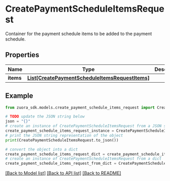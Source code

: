# CreatePaymentScheduleItemsRequest

Container for the payment schedule items to be added to the payment schedule. 

## Properties

Name | Type | Description | Notes
------------ | ------------- | ------------- | -------------
**items** | [**List[CreatePaymentScheduleItemsRequestItems]**](CreatePaymentScheduleItemsRequestItems.md) |  | [optional] 

## Example

```python
from zuora_sdk.models.create_payment_schedule_items_request import CreatePaymentScheduleItemsRequest

# TODO update the JSON string below
json = "{}"
# create an instance of CreatePaymentScheduleItemsRequest from a JSON string
create_payment_schedule_items_request_instance = CreatePaymentScheduleItemsRequest.from_json(json)
# print the JSON string representation of the object
print(CreatePaymentScheduleItemsRequest.to_json())

# convert the object into a dict
create_payment_schedule_items_request_dict = create_payment_schedule_items_request_instance.to_dict()
# create an instance of CreatePaymentScheduleItemsRequest from a dict
create_payment_schedule_items_request_from_dict = CreatePaymentScheduleItemsRequest.from_dict(create_payment_schedule_items_request_dict)
```
[[Back to Model list]](../README.md#documentation-for-models) [[Back to API list]](../README.md#documentation-for-api-endpoints) [[Back to README]](../README.md)


